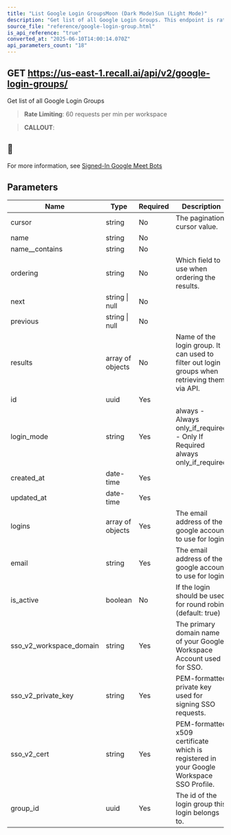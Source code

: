 ```yaml
---
title: "List Google Login GroupsMoon (Dark Mode)Sun (Light Mode)"
description: "Get list of all Google Login Groups. This endpoint is rate limited to: 60 requests per min per workspace"
source_file: "reference/google-login-group.html"
is_api_reference: "true"
converted_at: "2025-06-10T14:00:14.070Z"
api_parameters_count: "18"
---
```

## GET https://us-east-1.recall.ai/api/v2/google-login-groups/

Get list of all Google Login Groups

> **Rate Limiting**: 60 requests per min per workspace

> **CALLOUT**:

## 📘

For more information, see [Signed-In Google Meet Bots](/docs/google-meet-login-getting-started)
## Parameters

| Name | Type | Required | Description |
| --- | --- | --- | --- |
| cursor | string | No | The pagination cursor value. |
| name | string | No |  |
| name__contains | string | No |  |
| ordering | string | No | Which field to use when ordering the results. |
| next | string \| null | No |  |
| previous | string \| null | No |  |
| results | array of objects | No | Name of the login group. It can used to filter out login groups when retrieving them via API. |
| id | uuid | Yes |  |
| login_mode | string | Yes | always - Always only_if_required - Only If Required  always only_if_required |
| created_at | date-time | Yes |  |
| updated_at | date-time | Yes |  |
| logins | array of objects | Yes | The email address of the google account to use for login. |
| email | string | Yes | The email address of the google account to use for login. |
| is_active | boolean | No | If the login should be used for round robin. (default: true) |
| sso_v2_workspace_domain | string | Yes | The primary domain name of your Google Workspace Account used for SSO. |
| sso_v2_private_key | string | Yes | PEM-formatted private key used for signing SSO requests. |
| sso_v2_cert | string | Yes | PEM-formatted x509 certificate which is registered in your Google Workspace SSO Profile. |
| group_id | uuid | Yes | The id of the login group this login belongs to. |
